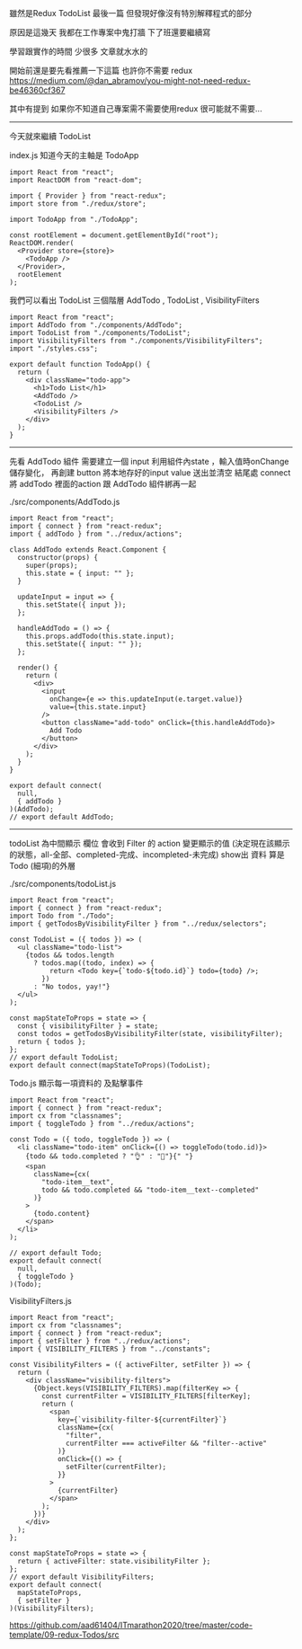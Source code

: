 雖然是Redux TodoList 最後一篇
但發現好像沒有特別解釋程式的部分

原因是這幾天 我都在工作專案中鬼打牆
下了班還要繼續寫

學習跟實作的時間 少很多
文章就水水的


開始前還是要先看推薦一下這篇
也許你不需要 redux 
https://medium.com/@dan_abramov/you-might-not-need-redux-be46360cf367

其中有提到 如果你不知道自己專案需不需要使用redux
很可能就不需要...

-------------------------------------------
今天就來繼續 TodoList

index.js 知道今天的主軸是 TodoApp
```
import React from "react";
import ReactDOM from "react-dom";

import { Provider } from "react-redux";
import store from "./redux/store";

import TodoApp from "./TodoApp";

const rootElement = document.getElementById("root");
ReactDOM.render(
  <Provider store={store}>
    <TodoApp />
  </Provider>,
  rootElement
);
```


我們可以看出 TodoList 三個階層 AddTodo ,  TodoList , VisibilityFilters
```
import React from "react";
import AddTodo from "./components/AddTodo";
import TodoList from "./components/TodoList";
import VisibilityFilters from "./components/VisibilityFilters";
import "./styles.css";

export default function TodoApp() {
  return (
    <div className="todo-app">
      <h1>Todo List</h1>
      <AddTodo />
      <TodoList />
      <VisibilityFilters />
    </div>
  );
}

```

---------------------------------------------

先看 AddTodo 組件
需要建立一個 input 利用組件內state ，輸入值時onChange 儲存變化，
再創建 button 將本地存好的input value 送出並清空
結尾處 connect  將 addTodo 裡面的action 跟 AddTodo 組件綁再一起


./src/components/AddTodo.js
```
import React from "react";
import { connect } from "react-redux";
import { addTodo } from "../redux/actions";

class AddTodo extends React.Component {
  constructor(props) {
    super(props);
    this.state = { input: "" };
  }

  updateInput = input => {
    this.setState({ input });
  };

  handleAddTodo = () => {
    this.props.addTodo(this.state.input);
    this.setState({ input: "" });
  };

  render() {
    return (
      <div>
        <input
          onChange={e => this.updateInput(e.target.value)}
          value={this.state.input}
        />
        <button className="add-todo" onClick={this.handleAddTodo}>
          Add Todo
        </button>
      </div>
    );
  }
}

export default connect(
  null,
  { addTodo }
)(AddTodo);
// export default AddTodo;

```

--------------------------------------------
todoList 為中間顯示 欄位
會收到  Filter 的  action 變更顯示的值 (決定現在該顯示的狀態，all-全部、completed-完成、incompleted-未完成)
show出 資料 算是Todo (細項)的外層

./src/components/todoList.js

```
import React from "react";
import { connect } from "react-redux";
import Todo from "./Todo";  
import { getTodosByVisibilityFilter } from "../redux/selectors";

const TodoList = ({ todos }) => (
  <ul className="todo-list">
    {todos && todos.length
      ? todos.map((todo, index) => {
          return <Todo key={`todo-${todo.id}`} todo={todo} />;
        })
      : "No todos, yay!"}
  </ul>
);

const mapStateToProps = state => {
  const { visibilityFilter } = state;
  const todos = getTodosByVisibilityFilter(state, visibilityFilter);
  return { todos };
};
// export default TodoList;
export default connect(mapStateToProps)(TodoList);

```

Todo.js
顯示每一項資料的 及點擊事件


```
import React from "react";
import { connect } from "react-redux";
import cx from "classnames";
import { toggleTodo } from "../redux/actions";

const Todo = ({ todo, toggleTodo }) => (
  <li className="todo-item" onClick={() => toggleTodo(todo.id)}>
    {todo && todo.completed ? "👌" : "👋"}{" "}
    <span
      className={cx(
        "todo-item__text",
        todo && todo.completed && "todo-item__text--completed"
      )}
    >
      {todo.content}
    </span>
  </li>
);

// export default Todo;
export default connect(
  null,
  { toggleTodo }
)(Todo);

```

VisibilityFilters.js

```
import React from "react";
import cx from "classnames";
import { connect } from "react-redux";
import { setFilter } from "../redux/actions";
import { VISIBILITY_FILTERS } from "../constants";

const VisibilityFilters = ({ activeFilter, setFilter }) => {
  return (
    <div className="visibility-filters">
      {Object.keys(VISIBILITY_FILTERS).map(filterKey => {
        const currentFilter = VISIBILITY_FILTERS[filterKey];
        return (
          <span
            key={`visibility-filter-${currentFilter}`}
            className={cx(
              "filter",
              currentFilter === activeFilter && "filter--active"
            )}
            onClick={() => {
              setFilter(currentFilter);
            }}
          >
            {currentFilter}
          </span>
        );
      })}
    </div>
  );
};

const mapStateToProps = state => {
  return { activeFilter: state.visibilityFilter };
};
// export default VisibilityFilters;
export default connect(
  mapStateToProps,
  { setFilter }
)(VisibilityFilters);

```


https://github.com/aad61404/ITmarathon2020/tree/master/code-template/09-redux-Todos/src
